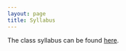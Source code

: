 ```yaml
---
layout: page
title: Syllabus
---
```


The class syllabus can be found [here](https://github.com/ucb-datalab/course-materials_2022/blob/master/Astro_128_256_syllabus_Spring2022.pdf).
